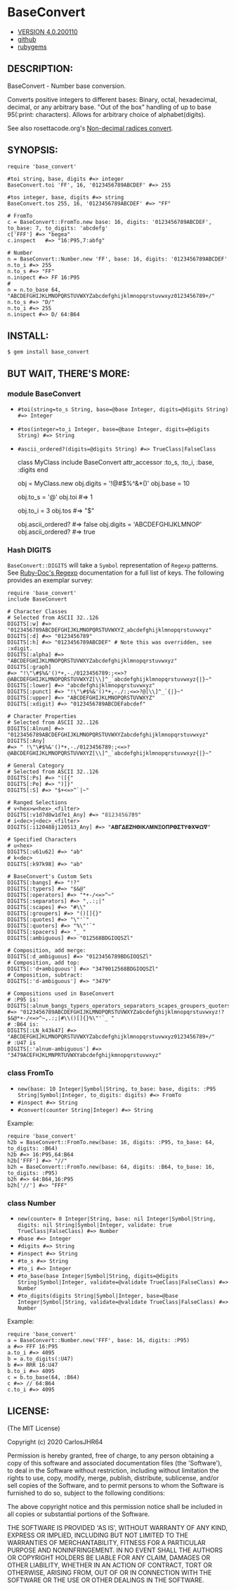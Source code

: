 # BaseConvert

* [VERSION 4.0.200110](https://github.com/carlosjhr64/base_convert/releases)
* [github](https://www.github.com/carlosjhr64/base_convert)
* [rubygems](https://rubygems.org/gems/base_convert)

## DESCRIPTION:

BaseConvert - Number base conversion.

Converts positive integers to different bases:
Binary, octal, hexadecimal, decimal, or any arbitrary base.
"Out of the box" handling of up to base 95(:print: characters).
Allows for arbitrary choice of alphabet(digits).

See also rosettacode.org's [Non-decimal radices convert](http://rosettacode.org/wiki/Non-decimal_radices/Convert).

## SYNOPSIS:

    require 'base_convert'

    #toi string, base, digits #=> integer
    BaseConvert.toi 'FF', 16, '0123456789ABCDEF' #=> 255

    #tos integer, base, digits #=> string
    BaseConvert.tos 255, 16, '0123456789ABCDEF' #=> "FF"

    # FromTo
    c = BaseConvert::FromTo.new base: 16, digits: '0123456789ABCDEF', to_base: 7, to_digits: 'abcdefg'
    c['FFF'] #=> "begea"
    c.inspect   #=> "16:P95,7:abfg"

    # Number
    n = BaseConvert::Number.new 'FF', base: 16, digits: '0123456789ABCDEF'
    n.to_i #=> 255
    n.to_s #=> "FF"
    n.inspect #=> FF 16:P95
    #
    n = n.to_base 64, "ABCDEFGHIJKLMNOPQRSTUVWXYZabcdefghijklmnopqrstuvwxyz0123456789+/"
    n.to_s #=> "D/"
    n.to_i #=> 255
    n.inspect #=> D/ 64:B64

## INSTALL:

    $ gem install base_convert

## BUT WAIT, THERE'S MORE:

### module BaseConvert

* `#toi(string=to_s String, base=@base Integer, digits=@digits String) #=> Integer`
* `#tos(integer=to_i Integer, base=@base Integer, digits=@digits String) #=> String`
* `#ascii_ordered?(digits=@digits String) #=> TrueClass|FalseClass`


    class MyClass
      include BaseConvert
      attr_accessor :to_s, :to_i, :base, :digits
    end

    obj = MyClass.new
    obj.digits = '!@#$%^&*()'
    obj.base = 10

    obj.to_s = '@'
    obj.toi #=> 1

    obj.to_i = 3
    obj.tos #=> "$"

    obj.ascii_ordered? #=> false
    obj.digits = 'ABCDEFGHIJKLMNOP'
    obj.ascii_ordered? #=> true

### Hash DIGITS

`BaseConvert::DIGITS` will take a `Symbol` representation of `Regexp` patterns.
See [Ruby-Doc's Regexp](https://ruby-doc.org/core-2.7.0/Regexp.html) documentation
for a full list of keys.  The following provides an exemplar survey:

    require 'base_convert'
    include BaseConvert

    # Character Classes
    # Selected from ASCII 32..126
    DIGITS[:w] #=> "0123456789ABCDEFGHIJKLMNOPQRSTUVWXYZ_abcdefghijklmnopqrstuvwxyz"
    DIGITS[:d] #=> "0123456789"
    DIGITS[:h] #=> "0123456789ABCDEF" # Note this was overridden, see :xdigit.
    DIGITS[:alpha] #=> "ABCDEFGHIJKLMNOPQRSTUVWXYZabcdefghijklmnopqrstuvwxyz"
    DIGITS[:graph]
    #=> "!\"\#$%&'()*+,-./0123456789:;<=>?@ABCDEFGHIJKLMNOPQRSTUVWXYZ[\\]^_`abcdefghijklmnopqrstuvwxyz{|}~"
    DIGITS[:lower] #=> "abcdefghijklmnopqrstuvwxyz"
    DIGITS[:punct] #=> "!\"\#$%&'()*+,-./:;<=>?@[\\]^_`{|}~"
    DIGITS[:upper] #=> "ABCDEFGHIJKLMNOPQRSTUVWXYZ"
    DIGITS[:xdigit] #=> "0123456789ABCDEFabcdef"

    # Character Properties
    # Selected from ASCII 32..126
    DIGITS[:Alnum] #=> "0123456789ABCDEFGHIJKLMNOPQRSTUVWXYZabcdefghijklmnopqrstuvwxyz"
    DIGITS[:Any]
    #=> " !\"\#$%&'()*+,-./0123456789:;<=>?@ABCDEFGHIJKLMNOPQRSTUVWXYZ[\\]^_`abcdefghijklmnopqrstuvwxyz{|}~"

    # General Category
    # Selected from ASCII 32..126
    DIGITS[:Ps] #=> "([{"
    DIGITS[:Pe] #=> ")]}"
    DIGITS[:S] #=> "$+<=>^`|~"

    # Ranged Selections
    # v<hex>w<hex>_<filter>
    DIGITS[:v1d7d8w1d7e1_Any] #=> "𝟘𝟙𝟚𝟛𝟜𝟝𝟞𝟟𝟠𝟡"
    # i<dec>j<dec>_<filter>
    DIGITS[:i120488j120513_Any] #=> "𝚨𝚩𝚪𝚫𝚬𝚭𝚮𝚯𝚰𝚱𝚲𝚳𝚴𝚵𝚶𝚷𝚸𝚹𝚺𝚻𝚼𝚽𝚾𝚿𝛀𝛁"

    # Specified Characters
    # u<hex>
    DIGITS[:u61u62] #=> "ab"
    # k<dec>
    DIGITS[:k97k98] #=> "ab"

    # BaseConvert's Custom Sets
    DIGITS[:bangs] #=> "!?"
    DIGITS[:typers] #=> "$&@"
    DIGITS[:operators] #=> "*+-/<=>^~"
    DIGITS[:separators] #=> ",.:;|"
    DIGITS[:scapes] #=> "#\\"
    DIGITS[:groupers] #=> "()[]{}"
    DIGITS[:quotes] #=> "\"'`"
    DIGITS[:quoters] #=> "%\"'`"
    DIGITS[:spacers] #=> "_ "
    DIGITS[:ambiguous] #=> "012568BDGIOQSZl"

    # Composition, add merge:
    DIGITS[:d_ambiguous] #=> "0123456789BDGIOQSZl"
    # Composition, add top:
    DIGITS[:'d+ambiguous'] #=> "3479012568BDGIOQSZl"
    # Composition, subtract:
    DIGITS[:'d-ambiguous'] #=> "3479"

    # Compositions used in BaseConvert
    # :P95 is:
    DIGITS[:alnum_bangs_typers_operators_separators_scapes_groupers_quoters_spacers]
    #=> "0123456789ABCDEFGHIJKLMNOPQRSTUVWXYZabcdefghijklmnopqrstuvwxyz!?$&@*+-/<=>^~,.:;|#\\()[]{}%\"'`_ "
    # :B64 is:
    DIGITS[:LN_k43k47] #=> "ABCDEFGHIJKLMNOPQRSTUVWXYZabcdefghijklmnopqrstuvwxyz0123456789+/"
    # :U47 is
    DIGITS[:'alnum-ambiguous'] #=> "3479ACEFHJKLMNPRTUVWXYabcdefghijkmnopqrstuvwxyz"

### class FromTo

* `new(base: 10 Integer|Symbol|String, to_base: base, digits: :P95 String|Symbol|Integer, to_digits: digits) #=> FromTo` 
* `#inspect #=> String`
* `#convert(counter String|Integer) #=> String`

Example:

    require 'base_convert'
    h2b = BaseConvert::FromTo.new(base: 16, digits: :P95, to_base: 64, to_digits: :B64)
    h2b #=> 16:P95,64:B64
    h2b['FFF'] #=> "//"
    b2h = BaseConvert::FromTo.new(base: 64, digits: :B64, to_base: 16, to_digits: :P95)
    b2h #=> 64:B64,16:P95
    b2h['//'] #=> "FFF"

### class Number

* `new(counter= 0 Integer|String, base: nil Integer|Symbol|String, digits: nil String|Symbol|Integer, validate: true TrueClass|FalseClass) #=> Number`
* `#base #=> Integer`
* `#digits #=> String`
* `#inspect #=> String`
* `#to_s #=> String`
* `#to_i #=> Integer`
* `#to_base(base Integer|Symbol|String, digits=@digits String|Symbol|Integer, validate=@validate TrueClass|FalseClass) #=> Number`
* `#to_digits(digits String|Symbol|Integer, base=@base Integer|Symbol|String, validate=@validate TrueClass|FalseClass) #=> Number`

Example:

    require 'base_convert'
    a = BaseConvert::Number.new('FFF', base: 16, digits: :P95)
    a #=> FFF 16:P95
    a.to_i #=> 4095
    b = a.to_digits(:U47)
    b #=> RRR 16:U47
    b.to_i #=> 4095
    c = b.to_base(64, :B64)
    c #=> // 64:B64
    c.to_i #=> 4095

## LICENSE:

(The MIT License)

Copyright (c) 2020 CarlosJHR64

Permission is hereby granted, free of charge, to any person obtaining
a copy of this software and associated documentation files (the
'Software'), to deal in the Software without restriction, including
without limitation the rights to use, copy, modify, merge, publish,
distribute, sublicense, and/or sell copies of the Software, and to
permit persons to whom the Software is furnished to do so, subject to
the following conditions:

The above copyright notice and this permission notice shall be
included in all copies or substantial portions of the Software.

THE SOFTWARE IS PROVIDED 'AS IS', WITHOUT WARRANTY OF ANY KIND,
EXPRESS OR IMPLIED, INCLUDING BUT NOT LIMITED TO THE WARRANTIES OF
MERCHANTABILITY, FITNESS FOR A PARTICULAR PURPOSE AND NONINFRINGEMENT.
IN NO EVENT SHALL THE AUTHORS OR COPYRIGHT HOLDERS BE LIABLE FOR ANY
CLAIM, DAMAGES OR OTHER LIABILITY, WHETHER IN AN ACTION OF CONTRACT,
TORT OR OTHERWISE, ARISING FROM, OUT OF OR IN CONNECTION WITH THE
SOFTWARE OR THE USE OR OTHER DEALINGS IN THE SOFTWARE.
